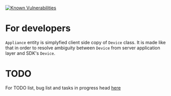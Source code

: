 [![Known Vulnerabilities](https://snyk.io/test/github/CIRCULARKA/DevSpectorServer/badge.svg)](https://snyk.io/test/github/CIRCULARKA/DevSpectorServer)
# For developers
```Appliance``` entity is simplyfied client side copy of ```Device``` class. It is made like that in order to resolve ambiguity between ```Device``` from server application layer and SDK's ```Device```.

# TODO
For TODO list, bug list and tasks in progress head [here](https://github.com/CIRCULARKA/DevSpectorServer/projects/1)
